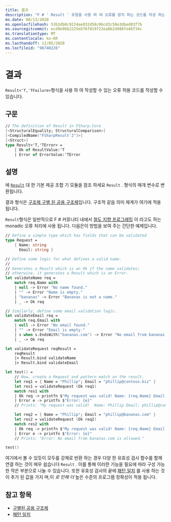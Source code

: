 ```yaml
---
title: 결과
description: "F # ' Result ' 유형을 사용 하 여 오류를 방지 하는 코드를 작성 하는 방법을 알아봅니다."
ms.date: 08/13/2020
ms.openlocfilehash: 53b1db0c9224ae032d58c06cd3c58e3dbed03f7b
ms.sourcegitcommit: ecd9e9bb2225eb76f819722ea8b24988fe46f34c
ms.translationtype: MT
ms.contentlocale: ko-KR
ms.lasthandoff: 12/05/2020
ms.locfileid: "96740226"
---
```

# <a name="results"></a>결과

`Result<'T,'TFailure>`형식을 사용 하 여 작성할 수 있는 오류 허용 코드를 작성할 수 있습니다.

## <a name="syntax"></a>구문

```fsharp
// The definition of Result in FSharp.Core
[<StructuralEquality; StructuralComparison>]
[<CompiledName("FSharpResult`2")>]
[<Struct>]
type Result<'T,'TError> =
    | Ok of ResultValue:'T
    | Error of ErrorValue:'TError
```

## <a name="remarks"></a>설명

에 [`Result`](https://fsharp.github.io/fsharp-core-docs/reference/fsharp-core-resultmodule.html) 대 한 기본 제공 조합 기 모듈을 참조 하세요 `Result` . 형식의 매개 변수로 변환됩니다.

결과 형식은 [구조체 구별 된 공용 구조체](discriminated-unions.md#struct-discriminated-unions)입니다. 구조적 같음 의미 체계가 여기에 적용 됩니다.

`Result`형식은 일반적으로 F # 커뮤니티 내에서 [철도 지향 프로그래밍](https://swlaschin.gitbooks.io/fsharpforfunandprofit/content/posts/recipe-part2.html) 이 라고도 하는 monadic 오류 처리에 사용 됩니다.  다음은이 방법을 보여 주는 간단한 예제입니다.

```fsharp
// Define a simple type which has fields that can be validated
type Request =
    { Name: string
      Email: string }

// Define some logic for what defines a valid name.
//
// Generates a Result which is an Ok if the name validates;
// otherwise, it generates a Result which is an Error.
let validateName req =
    match req.Name with
    | null -> Error "No name found."
    | "" -> Error "Name is empty."
    | "bananas" -> Error "Bananas is not a name."
    | _ -> Ok req

// Similarly, define some email validation logic.
let validateEmail req =
    match req.Email with
    | null -> Error "No email found."
    | "" -> Error "Email is empty."
    | s when s.EndsWith("bananas.com") -> Error "No email from bananas.com is allowed."
    | _ -> Ok req

let validateRequest reqResult =
    reqResult
    |> Result.bind validateName
    |> Result.bind validateEmail

let test() =
    // Now, create a Request and pattern match on the result.
    let req1 = { Name = "Phillip"; Email = "phillip@contoso.biz" }
    let res1 = validateRequest (Ok req1)
    match res1 with
    | Ok req -> printfn $"My request was valid! Name: {req.Name} Email {req.Email}"  
    | Error e -> printfn $"Error: {e}"
    // Prints: "My request was valid!  Name: Phillip Email: phillip@consoto.biz"

    let req2 = { Name = "Phillip"; Email = "phillip@bananas.com" }
    let res2 = validateRequest (Ok req2)
    match res2 with
    | Ok req -> printfn $"My request was valid! Name: {req.Name} Email {req.Email}"  
    | Error e -> printfn $"Error: {e}"
    // Prints: "Error: No email from bananas.com is allowed."

test()
```

여기에서 볼 수 있듯이 모두를 강제로 반환 하는 경우 다양 한 유효성 검사 함수를 함께 연결 하는 것이 매우 쉽습니다 `Result` .  이를 통해 이러한 기능을 필요에 따라 구성 가능한 작은 부분으로 나눌 수 있습니다.  또한 유효성 검사의 끝에 [패턴 일치](pattern-matching.md) 를 사용 하는 것이 추가 된 값을 가지 며,이 *로 인해 더* 높은 수준의 프로그램 정확성이 적용 됩니다.

## <a name="see-also"></a>참고 항목

- [구별된 공용 구조체](discriminated-unions.md)
- [패턴 일치](pattern-matching.md)
